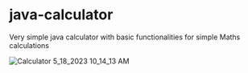 # java-calculator
Very simple java calculator with basic functionalities for simple Maths calculations


![Calculator 5_18_2023 10_14_13 AM](https://github.com/TheCodeDaniel/java-calculator/assets/130862856/b2cf73a2-1fcd-45e4-ba42-697f8dcb702c)
